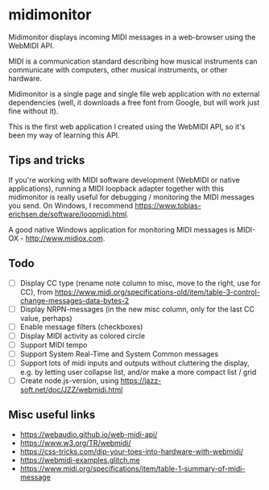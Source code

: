 # midimonitor
Midimonitor displays incoming MIDI messages in a web-browser using the WebMIDI API.

MIDI is a communication standard describing how musical instruments can communicate with computers, other musical instruments, or other hardware. 

Midimonitor is a single page and single file web application with no external dependencies (well, it downloads a free font from Google, but will work just fine without it).

This is the first web application I created using the WebMIDI API, so it's been my way of learning this API.

## Tips and tricks
If you're working with MIDI software development (WebMIDI or native applications), running a MIDI loopback adapter together with this midimonitor is really useful for debugging / monitoring the MIDI messages you send. On Windows, I recommend https://www.tobias-erichsen.de/software/loopmidi.html.

A good native Windows application for monitoring MIDI messages is MIDI-OX - http://www.midiox.com.

## Todo
- [ ] Display CC type (rename note column to misc, move to the right, use for CC), from https://www.midi.org/specifications-old/item/table-3-control-change-messages-data-bytes-2
- [ ] Display NRPN-messages (in the new misc column, only for the last CC value, perhaps)
- [ ] Enable message filters (checkboxes)
- [ ] Display MIDI activity as colored circle
- [ ] Support MIDI tempo
- [ ] Support System Real-Time and System Common messages
- [ ] Support lots of midi inputs and outputs without cluttering the display, e.g. by letting user collapse list, and/or make a more compact list / grid
- [ ] Create node.js-version, using https://jazz-soft.net/doc/JZZ/webmidi.html

## Misc useful links
- https://webaudio.github.io/web-midi-api/  
- https://www.w3.org/TR/webmidi/ 
- https://css-tricks.com/dip-your-toes-into-hardware-with-webmidi/ 
- https://webmidi-examples.glitch.me  
- https://www.midi.org/specifications/item/table-1-summary-of-midi-message 

